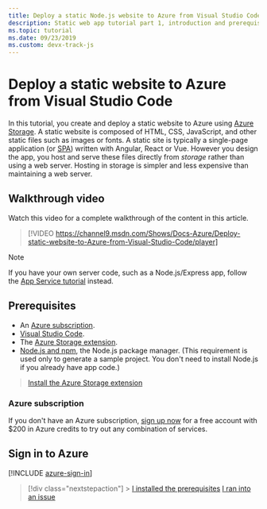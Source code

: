 ```yaml
---
title: Deploy a static Node.js website to Azure from Visual Studio Code
description: Static web app tutorial part 1, introduction and prerequisites.
ms.topic: tutorial
ms.date: 09/23/2019
ms.custom: devx-track-js
---
```


# Deploy a static website to Azure from Visual Studio Code

In this tutorial, you create and deploy a static website to Azure using [Azure Storage](/azure/storage). A static website is composed of HTML, CSS, JavaScript, and other static files such as images or fonts. A static site is typically a single-page application (or [SPA](https://en.wikipedia.org/wiki/Single-page_application)) written with Angular, React or Vue. However you design the app, you host and serve these files directly from _storage_ rather than using a web server. Hosting in storage is simpler and less expensive than maintaining a web server.

## Walkthrough video

Watch this video for a complete walkthrough of the content in this article.

> [!VIDEO https://channel9.msdn.com/Shows/Docs-Azure/Deploy-static-website-to-Azure-from-Visual-Studio-Code/player]

> [!NOTE]
> If you have your own server code, such as a Node.js/Express app, follow the [App Service tutorial](tutorial/deploy-nodejs-azure-app-service-with-visual-studio-code.md) instead.

## Prerequisites

- An [Azure subscription](#azure-subscription).
- [Visual Studio Code](https://code.visualstudio.com/).
- The [Azure Storage extension](https://marketplace.visualstudio.com/items?itemName=ms-azuretools.vscode-azurestorage).
- [Node.js and npm](https://nodejs.org/en/download), the Node.js package manager. (This requirement is used only to generate a sample project. You don't need to install Node.js if you already have app code.)

> <a class="tutorial-install-extension-btn" href="https://marketplace.visualstudio.com/items?itemName=ms-azuretools.vscode-azurestorage">Install the Azure Storage extension</a>

### Azure subscription

If you don't have an Azure subscription, [sign up now](https://azure.microsoft.com/free/?utm_source=campaign&utm_campaign=vscode-tutorial-static-website&mktingSource=vscode-tutorial-static-website) for a free account with $200 in Azure credits to try out any combination of services.

## Sign in to Azure

[!INCLUDE [azure-sign-in](includes/azure-sign-in.md)]

> [!div class="nextstepaction"] > [I installed the prerequisites](tutorial-vscode-static-website-node-02.md) [I ran into an issue](https://www.research.net/r/PWZWZ52?tutorial=node-deployment-staticwebsite&step=getting-started)
